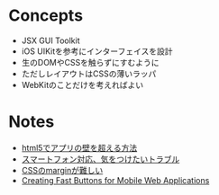 Concepts
=====================================================================

* JSX GUI Toolkit
* iOS UIKitを参考にインターフェイスを設計
* 生のDOMやCSSを触らずにすむように
* ただしレイアウトはCSSの薄いラッパ
* WebKitのことだけを考えればよい


Notes
=====================================================================

- [html5でアプリの壁を超える方法](http://0-9.sakura.ne.jp/pub/appsemi/start.html)
- [スマートフォン対応、気をつけたいトラブル](http://www.slideshare.net/HiroakiWakamatsu/ss-14011485)
- [CSSのmarginが難しい](http://kojika17.com/2012/08/margin-of-css.php)
- [Creating Fast Buttons for Mobile Web Applications](https://developers.google.com/mobile/articles/fast_buttons)


